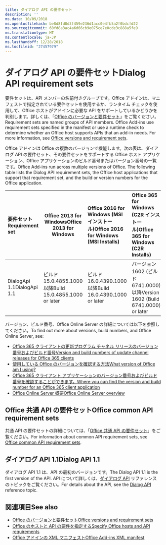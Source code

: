 ```yaml
---
title: ダイアログ API の要件セット
description: ''
ms.date: 10/09/2018
ms.openlocfilehash: be8d8fd8d3f459e236d1acc0e4fb5a2f0bdcfd22
ms.sourcegitcommit: 60fd8a3ac4a6d66cb9e075ce7e0cde3c888a5fe9
ms.translationtype: HT
ms.contentlocale: ja-JP
ms.lasthandoff: 12/28/2018
ms.locfileid: "27457979"
---
```

# <a name="dialog-api-requirement-sets"></a><span data-ttu-id="89509-102">ダイアログ API の要件セット</span><span class="sxs-lookup"><span data-stu-id="89509-102">Dialog API requirement sets</span></span>

<span data-ttu-id="89509-p101">要件セットは、API メンバーの名前付きグループです。Office アドインは、マニフェストで指定されている要件セットを使用するか、ランタイム チェックを使用して、Office ホストがアドインに必要な API をサポートしているかどうかを判別します。詳しくは、「[Office のバージョンと要件セット](https://docs.microsoft.com/office/dev/add-ins/develop/office-versions-and-requirement-sets)」をご覧ください。</span><span class="sxs-lookup"><span data-stu-id="89509-p101">Requirement sets are named groups of API members. Office Add-ins use requirement sets specified in the manifest or use a runtime check to determine whether an Office host supports APIs that an add-in needs. For more information, see [Office versions and requirement sets](https://docs.microsoft.com/office/dev/add-ins/develop/office-versions-and-requirement-sets).</span></span>

<span data-ttu-id="89509-p102">Office アドインは Office の複数のバージョンで機能します。次の表は、ダイアログ API の要件セット、その要件セットをサポートする Office ホスト アプリケーション、Office アプリケーションのビルド番号またはバージョン番号の一覧です。</span><span class="sxs-lookup"><span data-stu-id="89509-p102">Office Add-ins run across multiple versions of Office. The following table lists the Dialog API requirement sets, the Office host applications that support that requirement set, and the build or version numbers for the Office application.</span></span>

|  <span data-ttu-id="89509-108">要件セット</span><span class="sxs-lookup"><span data-stu-id="89509-108">Requirement set</span></span>  | <span data-ttu-id="89509-109">Office 2013 for Windows</span><span class="sxs-lookup"><span data-stu-id="89509-109">Office 2013 for Windows</span></span> | <span data-ttu-id="89509-110">Office 2016 for Windows (MSI インストール)</span><span class="sxs-lookup"><span data-stu-id="89509-110">Office 2016 for Windows (MSI Installs)</span></span>   | <span data-ttu-id="89509-111">Office 365 for Windows (C2R インストール)</span><span class="sxs-lookup"><span data-stu-id="89509-111">Office 365 for Windows (C2R Installs)</span></span>   |  <span data-ttu-id="89509-112">Office 365 for iPad</span><span class="sxs-lookup"><span data-stu-id="89509-112">Office 365 for iPad</span></span>  |  <span data-ttu-id="89509-113">Office 365 for Mac</span><span class="sxs-lookup"><span data-stu-id="89509-113">Office 365 for Mac</span></span>  | <span data-ttu-id="89509-114">Office Online</span><span class="sxs-lookup"><span data-stu-id="89509-114">Office Online</span></span>  |  <span data-ttu-id="89509-115">Office Online Server</span><span class="sxs-lookup"><span data-stu-id="89509-115">Office Online Server</span></span>  |
|:-----|-----|:-----|:-----|:-----|:-----|:-----|:-----|
| <span data-ttu-id="89509-116">DialogApi 1.1</span><span class="sxs-lookup"><span data-stu-id="89509-116">DialogApi 1.1</span></span>  | <span data-ttu-id="89509-117">ビルド 15.0.4855.1000 以降</span><span class="sxs-lookup"><span data-stu-id="89509-117">Build 15.0.4855.1000 or later</span></span> | <span data-ttu-id="89509-118">ビルド 16.0.4390.1000 以降</span><span class="sxs-lookup"><span data-stu-id="89509-118">Build 16.0.4390.1000 or later</span></span> | <span data-ttu-id="89509-119">バージョン 1602 (ビルド 6741.0000) 以降</span><span class="sxs-lookup"><span data-stu-id="89509-119">Version 1602 (Build 6741.0000) or later</span></span> | <span data-ttu-id="89509-120">1.22 以降</span><span class="sxs-lookup"><span data-stu-id="89509-120">1.22 or later</span></span> | <span data-ttu-id="89509-121">15.20 以降</span><span class="sxs-lookup"><span data-stu-id="89509-121">15.20 or later</span></span>| <span data-ttu-id="89509-122">2017 年 1 月</span><span class="sxs-lookup"><span data-stu-id="89509-122">January 2017</span></span> | <span data-ttu-id="89509-123">バージョン 1608 (ビルド 7601.6800) 以降</span><span class="sxs-lookup"><span data-stu-id="89509-123">Version 1608 (Build 7601.6800) or later</span></span>|

<span data-ttu-id="89509-124">バージョン、ビルド番号、Office Online Server の詳細については以下を参照してください。</span><span class="sxs-lookup"><span data-stu-id="89509-124">To find out more about versions, build numbers, and Office Online Server, see:</span></span>

- [<span data-ttu-id="89509-125">Office 365 クライアントの更新プログラム チャネル リリースのバージョン番号およびビルド番号</span><span class="sxs-lookup"><span data-stu-id="89509-125">Version and build numbers of update channel releases for Office 365 clients</span></span>](https://support.office.com/article/version-and-build-numbers-of-update-channel-releases-ae942449-1fca-4484-898b-a933ea23def7)
- [<span data-ttu-id="89509-126">使用している Office のバージョンを確認する方法</span><span class="sxs-lookup"><span data-stu-id="89509-126">What version of Office am I using?</span></span>](https://support.office.com/article/What-version-of-Office-am-I-using-932788b8-a3ce-44bf-bb09-e334518b8b19)
- [<span data-ttu-id="89509-127">Office 365 クライアント アプリケーションのバージョン番号およびビルド番号を確認することができます。</span><span class="sxs-lookup"><span data-stu-id="89509-127">Where you can find the version and build number for an Office 365 client application</span></span>](https://support.office.com/article/version-and-build-numbers-of-update-channel-releases-ae942449-1fca-4484-898b-a933ea23def7)
- [<span data-ttu-id="89509-128">Office Online Server 概要</span><span class="sxs-lookup"><span data-stu-id="89509-128">Office Online Server overview</span></span>](https://docs.microsoft.com/officeonlineserver/office-online-server-overview)

## <a name="office-common-api-requirement-sets"></a><span data-ttu-id="89509-129">Office 共通 API の要件セット</span><span class="sxs-lookup"><span data-stu-id="89509-129">Office common API requirement sets</span></span>

<span data-ttu-id="89509-130">共通 API の要件セットの詳細については、「[Office 共通 API の要件セット](office-add-in-requirement-sets.md)」をご覧ください。</span><span class="sxs-lookup"><span data-stu-id="89509-130">For information about common API requirement sets, see [Office common API requirement sets](office-add-in-requirement-sets.md).</span></span>

## <a name="dialog-api-11"></a><span data-ttu-id="89509-131">ダイアログ API 1.1</span><span class="sxs-lookup"><span data-stu-id="89509-131">Dialog API 1.1</span></span> 

<span data-ttu-id="89509-132">ダイアログ API 1.1 は、API の最初のバージョンです。</span><span class="sxs-lookup"><span data-stu-id="89509-132">The Dialog API 1.1 is the first version of the API.</span></span> <span data-ttu-id="89509-133">API について詳しくは、[ダイアログ API](/javascript/api/office/office.ui) リファレンスのトピックをご覧ください。</span><span class="sxs-lookup"><span data-stu-id="89509-133">For details about the API, see the [Dialog API ](/javascript/api/office/office.ui) reference topic.</span></span>

## <a name="see-also"></a><span data-ttu-id="89509-134">関連項目</span><span class="sxs-lookup"><span data-stu-id="89509-134">See also</span></span>

- [<span data-ttu-id="89509-135">Office のバージョンと要件セット</span><span class="sxs-lookup"><span data-stu-id="89509-135">Office versions and requirement sets</span></span>](https://docs.microsoft.com/office/dev/add-ins/develop/office-versions-and-requirement-sets)
- [<span data-ttu-id="89509-136">Office のホストと API の要件を指定する</span><span class="sxs-lookup"><span data-stu-id="89509-136">Specify Office hosts and API requirements</span></span>](https://docs.microsoft.com/office/dev/add-ins/develop/specify-office-hosts-and-api-requirements)
- [<span data-ttu-id="89509-137">Office アドインの XML マニフェスト</span><span class="sxs-lookup"><span data-stu-id="89509-137">Office Add-ins XML manifest</span></span>](https://docs.microsoft.com/office/dev/add-ins/develop/add-in-manifests)
